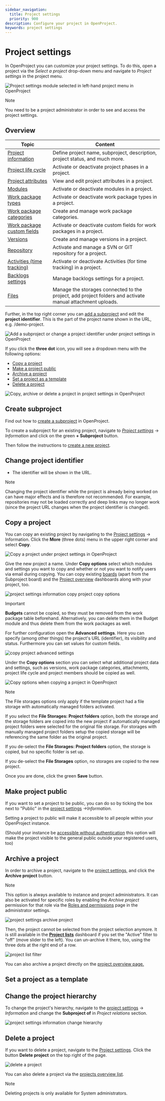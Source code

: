 ```yaml
---
sidebar_navigation:
  title: Project settings
  priority: 900
description: Configure your project in OpenProject.
keywords: project settings
---
```

# Project settings

In OpenProject you can customize your project settings. To do this, open a project via the *Select a project* drop-down menu and navigate to *Project settings* in the project menu.

![Project settings module selected in left-hand project menu in OpenProject](openproject_user_guide_project_settings_module.png)

> [!NOTE]
> You need to be a project administrator in order to see and access the project settings.

## Overview

| Topic                                                  | Content                                                      |
| ------------------------------------------------------ | ------------------------------------------------------------ |
| [Project information](project-information)             | Define project name, subproject, description, project status, and much more. |
| [Project life cycle](project-life-cycle)               | Activate or deactivate project phases in a project.          |
| [Project attributes](project-attributes)               | View and edit project attributes in a project.               |
| [Modules](modules)                                     | Activate or deactivate modules in a project.                 |
| [Work package types](work-packages)                    | Activate or deactivate work package types in a project.      |
| [Work package categories](work-packages)               | Create and manage work package categories.                   |
| [Work package custom fields](work-packages)            | Activate or deactivate custom fields for work packages in a project. |
| [Versions](versions)                                   | Create and manage versions in a project.                     |
| [Repository](repository)                               | Activate and manage a SVN or GIT repository for a project.   |
| [Activities (time tracking)](activities-time-tracking) | Activate or deactivate Activities (for time tracking) in a project. |
| [Backlogs settings](backlogs-settings)                 | Manage backlogs settings for a project.                      |
| [Files](files)                                         | Manage the storages connected to the project, add project folders and activate manual attachment uploads. |



Further, in the top right corner you can [add a subproject](../../#create-a-subproject) and edit the **project identifier**. This is the part of the project name shown in the URL, e.g. /demo-project.

![Add a subproject or change a project identifier under project settings in OpenProject](C:/Users/Maya/Documents/GitHub/openproject/docs/user-guide/projects/project-settings/project-information/openproject_user_guide_project_settings_information_subproject_and_identifier.png)

If you click the **three dot** icon, you will see a dropdown menu with the following options: 

- [Copy a project](#copy-a-project)
- [Make a project public](../../#set-a-project-to-public)
- [Archive a project](../../#archive-a-project)
- [Set a project as a template](../../project-templates) 
- [Delete a project](../../#delete-a-project)

![Copy, archive or delete a project in project settings in OpenProject](openproject_user_guide_project_settings_information_more_icon_menu.png)

## Create subproject

Find out how to [create a subproject](/project-settings) in OpenProject. 

To create a subproject for an existing project, navigate to [*Project settings*](#project-settings) -> *Information* and click on the green **+ Subproject** button.

Then follow the instructions to [create a new project](../../getting-started/projects/#create-a-new-project).

## Change project identifier

- The identifier will be shown in the URL.

> [!NOTE]
> Changing the project identifier while the project is already being worked on can have major effects and is therefore not recommended. For example, repositories may not be loaded correctly and deep links may no longer work (since the project URL changes when the project identifier is changed).

## Copy a project

You can copy an existing project by navigating to the [Project settings](project-settings) -> Information. Click the **More** (three dots) menu in the upper right corner and select **Copy**.

![Copy a project under project settings in OpenProject](project-information-copy-project.png)

Give the new project a name. Under **Copy options** select which modules and settings you want to copy and whether or not you want to notify users via email during copying.
You can copy existing [boards](../agile-boards) (apart from the Subproject board) and the [Project overview](../project-overview/#project-overview) dashboards along with your project, too.

![project settings information copy project copy options](project-settigns-copy-project.png)

> [!IMPORTANT]
> **Budgets** cannot be copied, so they must be removed from the work package table beforehand. Alternatively, you can delete them in the Budget module and thus delete them from the work packages as well.

For further configuration open the **Advanced settings**. Here you can specify (among other things) the project's URL (identifier), its visibility and status. Furthermore you can set values for custom fields.

![copy project advanced settings](project-settings-copy-project-advanced-settings.png)

Under the **Copy options** section you can select what additional project data and settings, such as versions, work package categories, attachments, project life cycle and project members should be copied as well.

![Copy options when copying a project in OpenProject](project-settings-copy-project-copy-options.png)

> [!NOTE]
> The File storages options only apply if the template project had a file storage with automatically managed folders activated.

If you select the **File Storages: Project folders** option, both the storage and the storage folders are copied into the new project if automatically managed project folders were selected for the original file storage. For storages with manually managed project folders setup the copied storage will be referencing the same folder as the original project.

If you de-select the **File Storages: Project folders** option, the storage is copied, but no specific folder is set up.

If you de-select the **File Storages** option, no storages are copied to the new project.

Once you are done, click the green **Save** button.

## Make project public

If you want to set a project to be public, you can do so by ticking the box next to "Public" in the [project settings](project-settings) *->Information*.

Setting a project to public will make it accessible to all people within your OpenProject instance.

(Should your instance be [accessible without authentication](../../system-admin-guide/authentication/login-registration-settings/) this option will make the project visible to the general public outside your registered users, too)

## Archive a project

In order to archive a project, navigate to the [project settings](project-settings), and click the **Archive project** button.

> [!NOTE]
> This option is always available to instance and project administrators. It can also be activated for specific roles by enabling the _Archive project_ permission for that role via the [Roles and permissions](../../system-admin-guide/users-permissions/roles-permissions/) page in the administrator settings.

![project settings archive project](project-settings-archive-project.png)

Then, the project cannot be selected from the project selection anymore. It is still available in the **[Project lists](./project-lists)** dashboard if you set the "Active" filter to "off" (move slider to the left). You can un-archive it there, too, using the three dots at the right end of a row.

![project list filter](project-list-filter.png)

You can also archive a project directly on the [project overview page.](../project-overview/#archive-a-project) 

## Set a project as a template



## Change the project hierarchy

To change the project's hierarchy, navigate to the [project settings](project-settings) -> *Information* and change the **Subproject of** in *Project relations* section.

![project settings information change hierarchy](openproject_user_guide_projects_subproject_of.png)



## Delete a project

If you want to delete a project, navigate to the [Project settings](project-settings). Click the button **Delete project** on the top right of the page.

![delete a project](delete-a-project.png)

You can also delete a project via the [projects overview list](./project-lists/).

> [!NOTE]
> Deleting projects is only available for System administrators.
